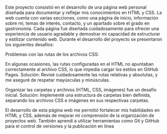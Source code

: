Este proyecto consistió en el desarrollo de una página web personal diseñada para documentar y reflejar mis conocimientos en HTML y CSS. La web cuenta con varias secciones, como una página de inicio, información sobre mí, temas de interés, contacto, y un apartado sobre el grado en gastronomía. Cada página fue diseñada cuidadosamente para ofrecer una experiencia de usuario agradable y demostrar mi capacidad de estructurar y estilizar contenido web.
Durante el desarrollo del proyecto se presentaron los siguientes desafíos:

Problemas con las rutas de los archivos CSS:

En algunas ocasiones, las rutas configuradas en el HTML no apuntaban correctamente al archivo CSS, lo que impedía cargar los estilos en GitHub Pages.
Solución: Revisé cuidadosamente las rutas relativas y absolutas, y me aseguré de respetar mayúsculas y minúsculas.

Organizar las carpetas y archivos (HTML, CSS, imágenes) fue un desafío inicial.
Solución: Implementé una estructura de carpetas bien definida, separando los archivos CSS e imágenes en sus respectivas carpetas.

El desarrollo de esta página web me permitió fortalecer mis habilidades en HTML y CSS, además de mejorar mi comprensión de la organización de proyectos web. También aprendí a utilizar herramientas como Git y GitHub para el control de versiones y la publicación en línea
